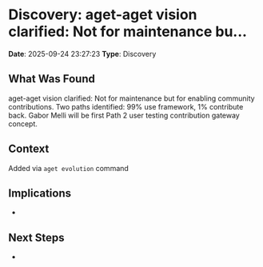 # Discovery: aget-aget vision clarified: Not for maintenance bu...

**Date**: 2025-09-24 23:27:23
**Type**: Discovery

## What Was Found
aget-aget vision clarified: Not for maintenance but for enabling community contributions. Two paths identified: 99% use framework, 1% contribute back. Gabor Melli will be first Path 2 user testing contribution gateway concept.

## Context
Added via `aget evolution` command

## Implications
-

## Next Steps
-
